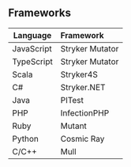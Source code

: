 ## Frameworks
Language            | Framework   
------------------|:-------
JavaScript | Stryker Mutator  
TypeScript | Stryker Mutator    
Scala | Stryker4S    
C# | Stryker.NET  
Java    | PITest   
PHP | InfectionPHP   
Ruby | Mutant   
Python | Cosmic Ray   
C/C++ | Mull   

